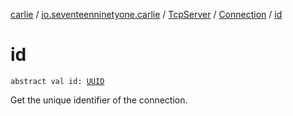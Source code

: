 [carlie](../../../index.md) / [io.seventeenninetyone.carlie](../../index.md) / [TcpServer](../index.md) / [Connection](index.md) / [id](./id.md)

# id

`abstract val id: `[`UUID`](https://docs.oracle.com/javase/8/docs/api/java/util/UUID.html)

Get the unique identifier of the connection.

